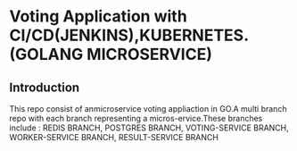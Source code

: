 # Voting Application with CI/CD(JENKINS),KUBERNETES. (GOLANG MICROSERVICE)
## Introduction
This repo consist of anmicroservice voting appliaction in GO.A multi branch repo with each branch representing a micros-ervice.These branches include : 
REDIS BRANCH, POSTGRES BRANCH, VOTING-SERVICE BRANCH, WORKER-SERVICE BRANCH, RESULT-SERVICE BRANCH




